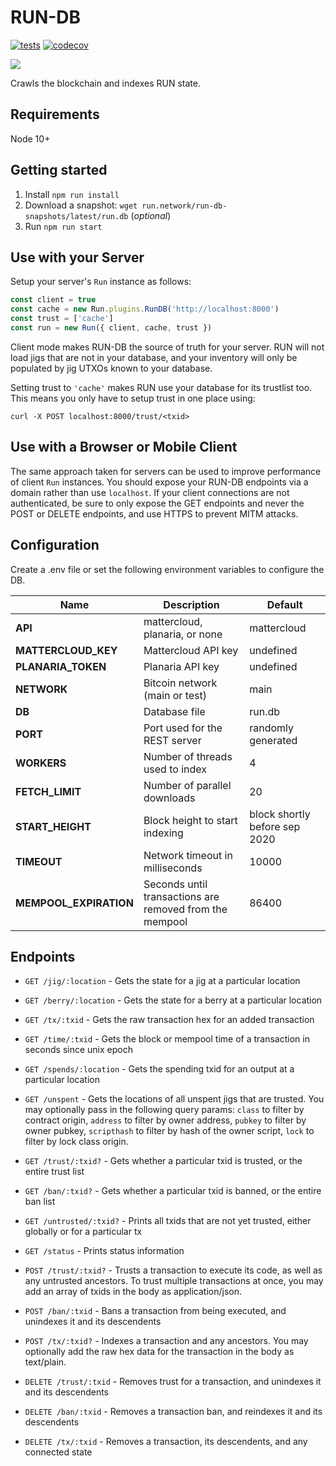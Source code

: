 # RUN-DB

[![tests](https://github.com/runonbitcoin/run-db/workflows/tests/badge.svg)](https://github.com/runonbitcoin/run-db/actions) [![codecov](https://codecov.io/gh/runonbitcoin/run-db/branch/master/graph/badge.svg?token=auXAJR3INN)](https://codecov.io/gh/runonbitcoin/run-db)

![](demo.gif)

Crawls the blockchain and indexes RUN state.

## Requirements

Node 10+

## Getting started

1. Install `npm run install`
2. Download a snapshot: `wget run.network/run-db-snapshots/latest/run.db` (*optional*)
3. Run `npm run start`

## Use with your Server

Setup your server's `Run` instance as follows:

```javascript
const client = true
const cache = new Run.plugins.RunDB('http://localhost:8000')
const trust = ['cache']
const run = new Run({ client, cache, trust })
```

Client mode makes RUN-DB the source of truth for your server. RUN will not load jigs that are not in your database, and your inventory will only be populated by jig UTXOs known to your database.

Setting trust to `'cache'` makes RUN use your database for its trustlist too. This means you only have to setup trust in one place using:

```
curl -X POST localhost:8000/trust/<txid>
```

## Use with a Browser or Mobile Client

The same approach taken for servers can be used to improve performance of client `Run` instances. You should expose your RUN-DB endpoints via a domain rather than use `localhost`. If your client connections are not authenticated, be sure to only expose the GET endpoints and never the POST or DELETE endpoints, and use HTTPS to prevent MITM attacks.

## Configuration

Create a .env file or set the following environment variables to configure the DB.

| Name | Description | Default |
| ---- | ----------- | ------- |
| **API**| mattercloud, planaria, or none | mattercloud
| **MATTERCLOUD_KEY** | Mattercloud API key | undefined
| **PLANARIA_TOKEN** | Planaria API key | undefined
| **NETWORK** | Bitcoin network (main or test) | main
| **DB** | Database file | run.db
| **PORT** | Port used for the REST server | randomly generated
| **WORKERS** | Number of threads used to index | 4
| **FETCH_LIMIT** | Number of parallel downloads | 20
| **START_HEIGHT** | Block height to start indexing | block shortly before sep 2020
| **TIMEOUT** | Network timeout in milliseconds | 10000
| **MEMPOOL_EXPIRATION** | Seconds until transactions are removed from the mempool | 86400

## Endpoints

* `GET /jig/:location` - Gets the state for a jig at a particular location
* `GET /berry/:location` - Gets the state for a berry at a particular location
* `GET /tx/:txid` - Gets the raw transaction hex for an added transaction
* `GET /time/:txid` - Gets the block or mempool time of a transaction in seconds since unix epoch
* `GET /spends/:location` - Gets the spending txid for an output at a particular location
* `GET /unspent` - Gets the locations of all unspent jigs that are trusted. You may optionally pass in the following query params: `class` to filter by contract origin, `address` to filter by owner address, `pubkey` to filter by owner pubkey, `scripthash` to filter by hash of the owner script, `lock` to filter by lock class origin.
* `GET /trust/:txid?` - Gets whether a particular txid is trusted, or the entire trust list
* `GET /ban/:txid?` - Gets whether a particular txid is banned, or the entire ban list
* `GET /untrusted/:txid?` - Prints all txids that are not yet trusted, either globally or for a particular tx
* `GET /status` - Prints status information

* `POST /trust/:txid?` - Trusts a transaction to execute its code, as well as any untrusted ancestors. To trust multiple transactions at once, you may add an array of txids in the body as application/json.
* `POST /ban/:txid` - Bans a transaction from being executed, and unindexes it and its descendents
* `POST /tx/:txid?` - Indexes a transaction and any ancestors. You may optionally add the raw hex data for the transaction in the body as text/plain.

* `DELETE /trust/:txid` - Removes trust for a transaction, and unindexes it and its descendents
* `DELETE /ban/:txid` - Removes a transaction ban, and reindexes it and its descendents
* `DELETE /tx/:txid` - Removes a transaction, its descendents, and any connected state
